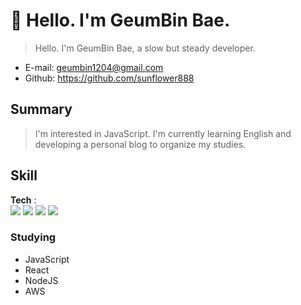 # 👋 Hello. I'm GeumBin Bae.

> Hello. I'm GeumBin Bae, a slow but steady developer.

- E-mail: geumbin1204@gmail.com 
- Github: https://github.com/sunflower888

## Summary

> I'm interested in JavaScript. I'm currently learning English and developing a personal blog to organize my studies. 

## Skill

**Tech** :  
<img src="https://img.shields.io/badge/html5-E34F26?style=for-the-badge&logo=html5&logoColor=white"> <img src="https://img.shields.io/badge/css-1572B6?style=for-the-badge&logo=css3&logoColor=white"> <img src="https://img.shields.io/badge/javascript-F7DF1E?style=for-the-badge&logo=javascript&logoColor=black"> <img src="https://img.shields.io/badge/react-61DAFB?style=for-the-badge&logo=react&logoColor=black"> 

### Studying 

- JavaScript
- React
- NodeJS
- AWS


